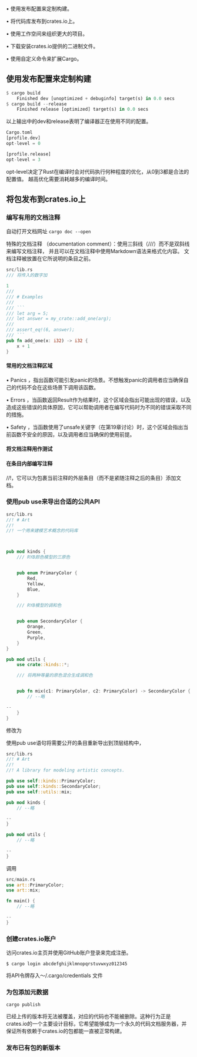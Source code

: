 • 使用发布配置来定制构建。

• 将代码库发布到crates.io上。

• 使用工作空间来组织更大的项目。

• 下载安装crates.io提供的二进制文件。

• 使用自定义命令来扩展Cargo。

## 使用发布配置来定制构建

```rust
$ cargo build
    Finished dev [unoptimized + debuginfo] target(s) in 0.0 secs
$ cargo build --release
    Finished release [optimized] target(s) in 0.0 secs
```
以上输出中的dev和release表明了编译器正在使用不同的配置。

```rust
Cargo.toml
[profile.dev]
opt-level = 0

[profile.release]
opt-level = 3
```

opt-level决定了Rust在编译时会对代码执行何种程度的优化，从0到3都是合法的配置值。
越高优化需要消耗越多的编译时间。

## 将包发布到crates.io上

### 编写有用的文档注释

自动打开文档网址
`cargo doc --open`

特殊的文档注释 （documentation comment）：使用三斜线（///）而不是双斜线来编写文档注释，
并且可以在文档注释中使用Markdown语法来格式化内容。
文档注释被放置在它所说明的条目之前。

```rust
src/lib.rs
/// 将传入的数字加

1
///
/// # Examples
///
/// ```
/// let arg = 5;
/// let answer = my_crate::add_one(arg);
///
/// assert_eq!(6, answer);
/// ```
pub fn add_one(x: i32) -> i32 {
    x + 1
}
```


#### 常用的文档注释区域

• Panics ，指出函数可能引发panic的场景。不想触发panic的调用者应当确保自己的代码不会在这些场景下调用该函数。

• Errors ，当函数返回Result作为结果时，这个区域会指出可能出现的错误，以及造成这些错误的具体原因，它可以帮助调用者在编写代码时为不同的错误采取不同的措施。

• Safety ，当函数使用了unsafe关键字（在第19章讨论）时，这个区域会指出当前函数不安全的原因，以及调用者应当确保的使用前提。

#### 将文档注释用作测试

#### 在条目内部编写注释

//!，它可以为包裹当前注释的外层条目（而不是紧随注释之后的条目）添加文档。

### 使用pub use来导出合适的公共API

```rust
src/lib.rs
//! # Art
//!
//! 一个用来建模艺术概念的代码库



pub mod kinds {
    /// RYB颜色模型的三原色


    pub enum PrimaryColor {
        Red,
        Yellow,
        Blue,
    }

    /// RYB模型的调和色


    pub enum SecondaryColor {
        Orange,
        Green,
        Purple,
    }
}

pub mod utils {
    use crate::kinds::*;

    /// 将两种等量的原色混合生成调和色


    pub fn mix(c1: PrimaryColor, c2: PrimaryColor) -> SecondaryColor {
        // --略

--
    }
}
```

修改为

使用pub use语句将需要公开的条目重新导出到顶层结构中，

```rust
src/lib.rs
//! # Art
//!
//! A library for modeling artistic concepts.

pub use self::kinds::PrimaryColor;
pub use self::kinds::SecondaryColor;
pub use self::utils::mix;

pub mod kinds {
    // --略

--
}

pub mod utils {
    // --略

--
}
```

调用

```rust
src/main.rs
use art::PrimaryColor;
use art::mix;

fn main() {
    // --略

--
}
```

### 创建crates.io账户

访问crates.io主页并使用GitHub账户登录来完成注册。

`$ cargo login abcdefghijklmnopqrstuvwxyz012345`

将API令牌存入～/.cargo/credentials 文件

### 为包添加元数据

`cargo publish`

已经上传的版本将无法被覆盖，对应的代码也不能被删除。这种行为正是crates.io的一个主要设计目标，它希望能够成为一个永久的代码文档服务器，并保证所有依赖于crates.io的包都能一直被正常构建。

### 发布已有包的新版本
